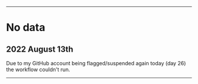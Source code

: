 
***

# No data

## 2022 August 13th

Due to my GitHub account being flagged/suspended again today (day 26) the workflow couldn't run.

***
